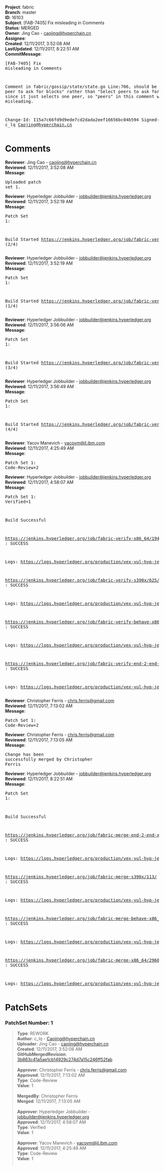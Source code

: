<strong>Project</strong>: fabric<br><strong>Branch</strong>: master<br><strong>ID</strong>: 16103<br><strong>Subject</strong>: [FAB-7405] Fix misleading in Comments<br><strong>Status</strong>: MERGED<br><strong>Owner</strong>: Jing Cao - caojing@hyperchain.cn<br><strong>Assignee</strong>:<br><strong>Created</strong>: 12/11/2017, 3:52:08 AM<br><strong>LastUpdated</strong>: 12/11/2017, 8:22:51 AM<br><strong>CommitMessage</strong>:<br><pre>[FAB-7405] Fix misleading in Comments

Comment in fabric/gossip/state/state.go Line:706, should be "Select peer to ask for blocks" rather than "Select peers to ask for blocks", since it just selects one peer, so "peers" in this comment will be misleading.

Change-Id: I15a7c66fd9d9ede7cd2dada2eef16656bc04b594
Signed-off-by: c_lq <Caojing@hyperchain.cn>
</pre><h1>Comments</h1><strong>Reviewer</strong>: Jing Cao - caojing@hyperchain.cn<br><strong>Reviewed</strong>: 12/11/2017, 3:52:08 AM<br><strong>Message</strong>: <pre>Uploaded patch set 1.</pre><strong>Reviewer</strong>: Hyperledger Jobbuilder - jobbuilder@jenkins.hyperledger.org<br><strong>Reviewed</strong>: 12/11/2017, 3:52:19 AM<br><strong>Message</strong>: <pre>Patch Set 1:

Build Started https://jenkins.hyperledger.org/job/fabric-verify-s390x/625/ (2/4)</pre><strong>Reviewer</strong>: Hyperledger Jobbuilder - jobbuilder@jenkins.hyperledger.org<br><strong>Reviewed</strong>: 12/11/2017, 3:52:19 AM<br><strong>Message</strong>: <pre>Patch Set 1:

Build Started https://jenkins.hyperledger.org/job/fabric-verify-x86_64/19477/ (1/4)</pre><strong>Reviewer</strong>: Hyperledger Jobbuilder - jobbuilder@jenkins.hyperledger.org<br><strong>Reviewed</strong>: 12/11/2017, 3:56:06 AM<br><strong>Message</strong>: <pre>Patch Set 1:

Build Started https://jenkins.hyperledger.org/job/fabric-verify-behave-x86_64/13548/ (3/4)</pre><strong>Reviewer</strong>: Hyperledger Jobbuilder - jobbuilder@jenkins.hyperledger.org<br><strong>Reviewed</strong>: 12/11/2017, 3:56:49 AM<br><strong>Message</strong>: <pre>Patch Set 1:

Build Started https://jenkins.hyperledger.org/job/fabric-verify-end-2-end-x86_64/11176/ (4/4)</pre><strong>Reviewer</strong>: Yacov Manevich - yacovm@il.ibm.com<br><strong>Reviewed</strong>: 12/11/2017, 4:25:49 AM<br><strong>Message</strong>: <pre>Patch Set 1: Code-Review+2</pre><strong>Reviewer</strong>: Hyperledger Jobbuilder - jobbuilder@jenkins.hyperledger.org<br><strong>Reviewed</strong>: 12/11/2017, 4:58:07 AM<br><strong>Message</strong>: <pre>Patch Set 1: Verified+1

Build Successful 

https://jenkins.hyperledger.org/job/fabric-verify-x86_64/19477/ : SUCCESS

Logs: https://logs.hyperledger.org/production/vex-yul-hyp-jenkins-3/fabric-verify-x86_64/19477

https://jenkins.hyperledger.org/job/fabric-verify-s390x/625/ : SUCCESS

Logs: https://logs.hyperledger.org/production/vex-yul-hyp-jenkins-3/fabric-verify-s390x/625

https://jenkins.hyperledger.org/job/fabric-verify-behave-x86_64/13548/ : SUCCESS

Logs: https://logs.hyperledger.org/production/vex-yul-hyp-jenkins-3/fabric-verify-behave-x86_64/13548

https://jenkins.hyperledger.org/job/fabric-verify-end-2-end-x86_64/11176/ : SUCCESS

Logs: https://logs.hyperledger.org/production/vex-yul-hyp-jenkins-3/fabric-verify-end-2-end-x86_64/11176</pre><strong>Reviewer</strong>: Christopher Ferris - chris.ferris@gmail.com<br><strong>Reviewed</strong>: 12/11/2017, 7:13:02 AM<br><strong>Message</strong>: <pre>Patch Set 1: Code-Review+2</pre><strong>Reviewer</strong>: Christopher Ferris - chris.ferris@gmail.com<br><strong>Reviewed</strong>: 12/11/2017, 7:13:05 AM<br><strong>Message</strong>: <pre>Change has been successfully merged by Christopher Ferris</pre><strong>Reviewer</strong>: Hyperledger Jobbuilder - jobbuilder@jenkins.hyperledger.org<br><strong>Reviewed</strong>: 12/11/2017, 8:22:51 AM<br><strong>Message</strong>: <pre>Patch Set 1:

Build Successful 

https://jenkins.hyperledger.org/job/fabric-merge-end-2-end-x86_64/1632/ : SUCCESS

Logs: https://logs.hyperledger.org/production/vex-yul-hyp-jenkins-3/fabric-merge-end-2-end-x86_64/1632

https://jenkins.hyperledger.org/job/fabric-merge-s390x/113/ : SUCCESS

Logs: https://logs.hyperledger.org/production/vex-yul-hyp-jenkins-3/fabric-merge-s390x/113

https://jenkins.hyperledger.org/job/fabric-merge-behave-x86_64/1943/ : SUCCESS

Logs: https://logs.hyperledger.org/production/vex-yul-hyp-jenkins-3/fabric-merge-behave-x86_64/1943

https://jenkins.hyperledger.org/job/fabric-merge-x86_64/2960/ : SUCCESS

Logs: https://logs.hyperledger.org/production/vex-yul-hyp-jenkins-3/fabric-merge-x86_64/2960</pre><h1>PatchSets</h1><h3>PatchSet Number: 1</h3><blockquote><strong>Type</strong>: REWORK<br><strong>Author</strong>: c_lq - Caojing@hyperchain.cn<br><strong>Uploader</strong>: Jing Cao - caojing@hyperchain.cn<br><strong>Created</strong>: 12/11/2017, 3:52:08 AM<br><strong>GitHubMergedRevision</strong>: [3b863c41a5ae1cb14929c274d7a15c246ff52fab](https://github.com/hyperledger/fabric/commit/3b863c41a5ae1cb14929c274d7a15c246ff52fab)<br><br><strong>Approver</strong>: Christopher Ferris - chris.ferris@gmail.com<br><strong>Approved</strong>: 12/11/2017, 7:13:02 AM<br><strong>Type</strong>: Code-Review<br><strong>Value</strong>: 1<br><br><strong>MergedBy</strong>: Christopher Ferris<br><strong>Merged</strong>: 12/11/2017, 7:13:05 AM<br><br><strong>Approver</strong>: Hyperledger Jobbuilder - jobbuilder@jenkins.hyperledger.org<br><strong>Approved</strong>: 12/11/2017, 4:58:07 AM<br><strong>Type</strong>: Verified<br><strong>Value</strong>: 1<br><br><strong>Approver</strong>: Yacov Manevich - yacovm@il.ibm.com<br><strong>Approved</strong>: 12/11/2017, 4:25:49 AM<br><strong>Type</strong>: Code-Review<br><strong>Value</strong>: 1<br><br></blockquote>